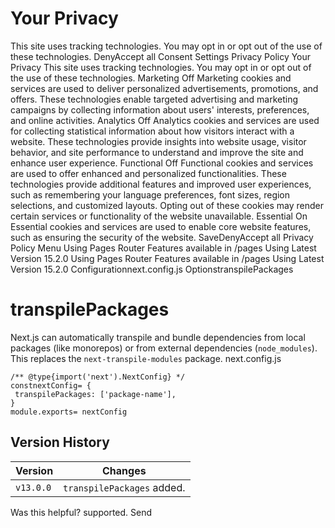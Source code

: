 # Your Privacy
This site uses tracking technologies. You may opt in or opt out of the use of these technologies.
DenyAccept all
Consent Settings
Privacy Policy
Your Privacy
This site uses tracking technologies. You may opt in or opt out of the use of these technologies.
Marketing
Off
Marketing cookies and services are used to deliver personalized advertisements, promotions, and offers. These technologies enable targeted advertising and marketing campaigns by collecting information about users' interests, preferences, and online activities. 
Analytics
Off
Analytics cookies and services are used for collecting statistical information about how visitors interact with a website. These technologies provide insights into website usage, visitor behavior, and site performance to understand and improve the site and enhance user experience.
Functional
Off
Functional cookies and services are used to offer enhanced and personalized functionalities. These technologies provide additional features and improved user experiences, such as remembering your language preferences, font sizes, region selections, and customized layouts. Opting out of these cookies may render certain services or functionality of the website unavailable.
Essential
On
Essential cookies and services are used to enable core website features, such as ensuring the security of the website. 
SaveDenyAccept all
Privacy Policy
Menu
Using Pages Router
Features available in /pages
Using Latest Version
15.2.0
Using Pages Router
Features available in /pages
Using Latest Version
15.2.0
Configurationnext.config.js OptionstranspilePackages
# transpilePackages
Next.js can automatically transpile and bundle dependencies from local packages (like monorepos) or from external dependencies (`node_modules`). This replaces the `next-transpile-modules` package.
next.config.js
```
/** @type{import('next').NextConfig} */
constnextConfig= {
 transpilePackages: ['package-name'],
}
module.exports= nextConfig
```

## Version History
Version| Changes  
---|---  
`v13.0.0`| `transpilePackages` added.  
Was this helpful?
supported.
Send
